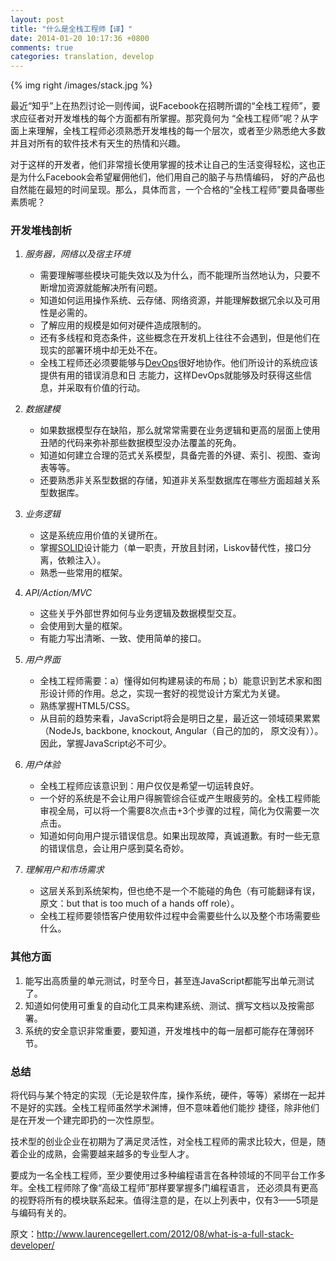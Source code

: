```yaml
---
layout: post
title: "什么是全栈工程师【译】"
date: 2014-01-20 10:17:36 +0800
comments: true
categories: translation, develop
---
```


{% img right /images/stack.jpg %}

最近“知乎”上在热烈讨论一则传闻，说Facebook在招聘所谓的“全栈工程师”，要求应征者对开发堆栈的每个方面都有所掌握。那究竟何为
“全栈工程师”呢？从字面上来理解，全栈工程师必须熟悉开发堆栈的每一个层次，或者至少熟悉绝大多数并且对所有的软件技术有天生的热情和兴趣。

对于这样的开发者，他们非常擅长使用掌握的技术让自己的生活变得轻松，这也正是为什么Facebook会希望雇佣他们，他们用自己的脑子与热情编码，
好的产品也自然能在最短的时间呈现。那么，具体而言，一个合格的“全栈工程师”要具备哪些素质呢？

<!--more-->

### 开发堆栈剖析

1. _服务器，网络以及宿主环境_
    * 需要理解哪些模块可能失效以及为什么，而不能理所当然地认为，只要不断增加资源就能解决所有问题。  
    * 知道如何运用操作系统、云存储、网络资源，并能理解数据冗余以及可用性是必需的。  
    * 了解应用的规模是如何对硬件造成限制的。
    * 还有多线程和竞态条件，这些概念在开发机上往往不会遇到，但是他们在现实的部署环境中却无处不在。
    * 全栈工程师还必须要能够与[DevOps](http://en.wikipedia.org/wiki/DevOps)很好地协作。他们所设计的系统应该提供有用的错误消息和日
    志能力，这样DevOps就能够及时获得这些信息，并采取有价值的行动。
  
2. _数据建模_
    * 如果数据模型存在缺陷，那么就常常需要在业务逻辑和更高的层面上使用丑陋的代码来弥补那些数据模型没办法覆盖的死角。
    * 知道如何建立合理的范式关系模型，具备完善的外键、索引、视图、查询表等等。
    * 还要熟悉非关系型数据的存储，知道非关系型数据库在哪些方面超越关系型数据库。

3. _业务逻辑_ 
    * 这是系统应用价值的关键所在。
    * 掌握[SOLID](http://goo.gl/jteHPE)设计能力（单一职责，开放且封闭，Liskov替代性，接口分离，依赖注入）。
    * 熟悉一些常用的框架。

4. _API/Action/MVC_ 
    * 这些关乎外部世界如何与业务逻辑及数据模型交互。
    * 会使用到大量的框架。
    * 有能力写出清晰、一致、使用简单的接口。

5. _用户界面_ 
    * 全栈工程师需要：a）懂得如何构建易读的布局；b）能意识到艺术家和图形设计师的作用。总之，实现一套好的视觉设计方案尤为关键。
    * 熟练掌握HTML5/CSS。  
    * 从目前的趋势来看，JavaScript将会是明日之星，最近这一领域硕果累累（NodeJs, backbone, knockout, Angular（自己的加的，
    原文没有））。因此，掌握JavaScript必不可少。
    
6. _用户体验_ 
    * 全栈工程师应该意识到：用户仅仅是希望一切运转良好。
    * 一个好的系统是不会让用户得腕管综合征或产生眼疲劳的。全栈工程师能审视全局，可以将一个需要8次点击+3个步骤的过程，简化为仅需要一次点击。
    * 知道如何向用户提示错误信息。如果出现故障，真诚道歉。有时一些无意的错误信息，会让用户感到莫名奇妙。

7. _理解用户和市场需求_
    * 这层关系到系统架构，但也绝不是一个不能碰的角色（有可能翻译有误，原文：but that is too much of a hands off role）。
    * 全栈工程师要领悟客户使用软件过程中会需要些什么以及整个市场需要些什么。

### 其他方面

1. 能写出高质量的单元测试，时至今日，甚至连JavaScript都能写出单元测试了。
2. 知道如何使用可重复的自动化工具来构建系统、测试、撰写文档以及按需部署。
3. 系统的安全意识非常重要，要知道，开发堆栈中的每一层都可能存在薄弱环节。
 

### 总结

将代码与某个特定的实现（无论是软件库，操作系统，硬件，等等）紧绑在一起并不是好的实践。全栈工程师虽然学术渊博，但不意味着他们能抄
捷径，除非他们是在开发一个建完即扔的一次性原型。

技术型的创业企业在初期为了满足灵活性，对全栈工程师的需求比较大，但是，随着企业的成熟，会需要越来越多的专业型人才。

要成为一名全栈工程师，至少要使用过多种编程语言在各种领域的不同平台工作多年。全栈工程师除了像“高级工程师”那样要掌握多门编程语言，
还必须具有更高的视野将所有的模块联系起来。值得注意的是，在以上列表中，仅有3——5项是与编码有关的。

原文：http://www.laurencegellert.com/2012/08/what-is-a-full-stack-developer/
